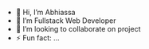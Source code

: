 - 👋 Hi, I’m Abhiassa
- 👀 I’m Fullstack Web Developer
- 💞️ I’m looking to collaborate on project
- ⚡ Fun fact: ...

<!---
abhiassadev/abhiassadev is a ✨ special ✨ repository because its `README.md` (this file) appears on your GitHub profile.
You can click the Preview link to take a look at your changes.
--->
